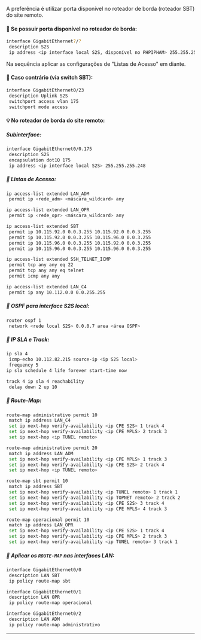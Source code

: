 A preferência é utilizar porta disponível no roteador de borda (roteador SBT) do site remoto.

#### 🚪 Se possuir porta disponível no roteador de borda:
~~~bash
interface GigabitEthernet?/?
 description S2S
 ip address <ip interface local S2S, disponível no PHPIPHAM> 255.255.255.248
~~~
Na sequência aplicar as configurações de "Listas de Acesso" em diante.

#### 🔀 Caso contrário (via switch SBT):
~~~bash
interface GigabitEthernet0/23
 description Uplink S2S
 switchport access vlan 175
 switchport mode access
~~~

#### 💡 No roteador de borda do site remoto:

##### Subinterface:
~~~bash
interface GigabitEthernet0/0.175
 description S2S
 encapsulation dot1Q 175
 ip address <ip interface local S2S> 255.255.255.248
~~~

##### 📑 Listas de Acesso:
~~~bash
ip access-list extended LAN_ADM
 permit ip <rede_adm> <máscara_wildcard> any

ip access-list extended LAN_OPR
 permit ip <rede_opr> <máscara_wildcard> any

ip access-list extended SBT
 permit ip 10.115.92.0 0.0.3.255 10.115.92.0 0.0.3.255
 permit ip 10.115.92.0 0.0.3.255 10.115.96.0 0.0.3.255
 permit ip 10.115.96.0 0.0.3.255 10.115.92.0 0.0.3.255
 permit ip 10.115.96.0 0.0.3.255 10.115.96.0 0.0.3.255

ip access-list extended SSH_TELNET_ICMP
 permit tcp any any eq 22
 permit tcp any any eq telnet
 permit icmp any any

ip access-list extended LAN_C4
 permit ip any 10.112.0.0 0.0.255.255
~~~

##### 🔁 OSPF para interface S2S local:
~~~bash
router ospf 1
 network <rede local S2S> 0.0.0.7 area <área OSPF>
~~~

##### 📶 IP SLA e Track:
~~~bash
ip sla 4
 icmp-echo 10.112.82.215 source-ip <ip S2S local>
 frequency 5
ip sla schedule 4 life forever start-time now

track 4 ip sla 4 reachability
 delay down 2 up 10
~~~

##### 📌 Route-Map:
~~~bash
route-map administrativo permit 10
 match ip address LAN_C4
 set ip next-hop verify-availability <ip CPE S2S> 1 track 4
 set ip next-hop verify-availability <ip CPE MPLS> 2 track 3
 set ip next-hop <ip TUNEL remoto>

route-map administrativo permit 20
 match ip address LAN_ADM
 set ip next-hop verify-availability <ip CPE MPLS> 1 track 3
 set ip next-hop verify-availability <ip CPE S2S> 2 track 4
 set ip next-hop <ip TUNEL remoto>

route-map sbt permit 10
 match ip address SBT
 set ip next-hop verify-availability <ip TUNEL remoto> 1 track 1
 set ip next-hop verify-availability <ip TOPNET remoto> 2 track 2
 set ip next-hop verify-availability <ip CPE S2S> 3 track 4
 set ip next-hop verify-availability <ip CPE MPLS> 4 track 3

route-map operacional permit 10
 match ip address LAN_OPR
 set ip next-hop verify-availability <ip CPE S2S> 1 track 4
 set ip next-hop verify-availability <ip CPE MPLS> 2 track 3
 set ip next-hop verify-availability <ip TUNEL remoto> 3 track 1
~~~

##### 🚧 Aplicar os `ROUTE-MAP` nas interfaces LAN:
~~~bash
interface GigabitEthernet0/0
 description LAN SBT
 ip policy route-map sbt

interface GigabitEthernet0/1
 description LAN OPR
 ip policy route-map operacional

interface GigabitEthernet0/2
 description LAN ADM
 ip policy route-map administrativo
~~~
---
